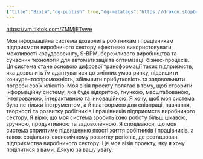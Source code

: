```yaml
---
{"title":"Візія","dg-publish":true,"dg-metatags":"https://drakon.stopbot.pp.ua/ide/doc/admin/3","dg-home":false,"permalink":"/00-vvedennya/1-viziya/","metatags":"https://drakon.stopbot.pp.ua/ide/doc/admin/3","dgPassFrontmatter":true,"noteIcon":""}
---
```


https://vm.tiktok.com/ZMMjETvwe

Моя інформаційна система дозволить робітникам і працівникам підприємств виробничого сектору ефективно використовувати можливості краудсорсингу, S-BPM, бережливого виробництва та сучасних технологій для автоматизації та оптимізації бізнес-процесів. Ця система стане основою цифрової трансформації таких підприємств, яка дозволить їм адаптуватися до змінних умов ринку, підвищити конкурентоспроможність, збільшити прибутковість та задовольнити потреби своїх клієнтів. Моя візія проекту полягає в тому, щоб створити інформаційну систему, яка буде відкритою, гнучкою, масштабованою, інтегрованою, інтерактивною та інноваційною. Я хочу, щоб моя система була не тільки інструментом, а й платформою для співпраці, навчання, творчості та розвитку робітників і працівників підприємств виробничого сектору. Я вірю, що моя система зробить їхню роботу більш цікавою, зручною, продуктивною та задоволенною. Я сподіваюся, що моя система сприятиме підвищенню якості життя робітників і працівників, а також соціально-економічному розвитку регіонів, де розташовані підприємства виробничого сектору. Це моя візія проекту, яку я хочу поділитися з вами. Дякую за вашу увагу.